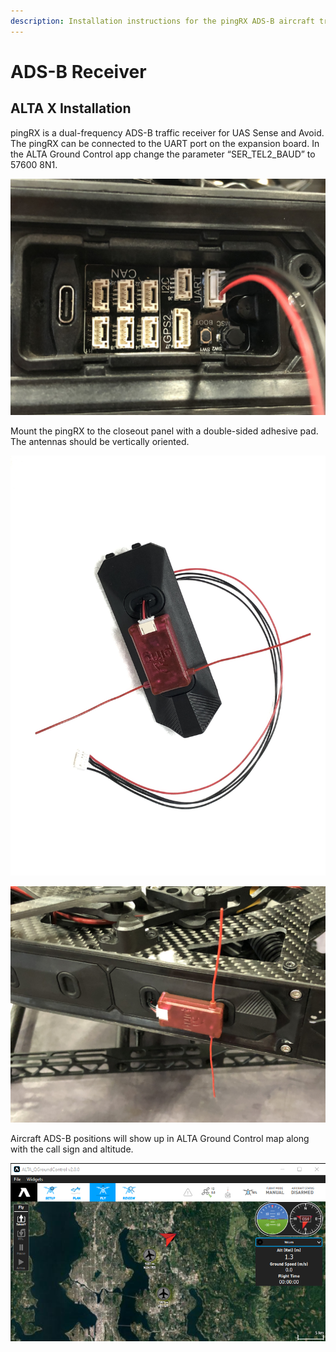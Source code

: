 ```yaml
---
description: Installation instructions for the pingRX ADS-B aircraft traffic receiver
---
```


# ADS-B Receiver

## ALTA X Installation 

pingRX is a dual-frequency ADS-B traffic receiver for UAS Sense and Avoid. The pingRX can be connected to the UART port on the expansion board. In the ALTA Ground Control app change the parameter “SER\_TEL2\_BAUD” to 57600 8N1.

![](../../../.gitbook/assets/img_2368.JPG)

Mount the pingRX to the closeout panel with a double-sided adhesive pad. The antennas should be vertically oriented.

![](../../../.gitbook/assets/img_2367.JPG)

![](../../../.gitbook/assets/img_2371.JPG)

Aircraft ADS-B positions will show up in ALTA Ground Control map along with the call sign and altitude.

![](../../../.gitbook/assets/alta_qgroundcontrol-v2.0.0-2019-11-18-15.32.57.png)


